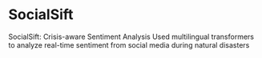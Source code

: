 # SocialSift
SocialSift: Crisis-aware Sentiment Analysis Used multilingual transformers to analyze real-time sentiment from social media during natural disasters
